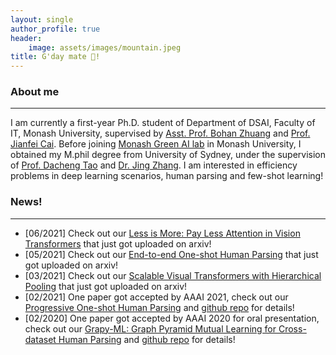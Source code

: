 ```yaml
---
layout: single
author_profile: true
header:
    image: assets/images/mountain.jpeg
title: G'day mate 👋!
---
```

### About me
---
I am currently a first-year Ph.D. student of Department of DSAI, Faculty of IT, Monash University, supervised by [Asst. Prof. Bohan Zhuang](https://bohanzhuang.github.io/) and [Prof. Jianfei Cai](https://jianfei-cai.github.io/). Before joining [Monash Green AI lab](https://monashai.github.io/) in Monash University, I obtained my M.phil degree from University of Sydney, under the supervision of [Prof. Dacheng Tao](https://www.sydney.edu.au/engineering/about/our-people/academic-staff/dacheng-tao.html) and [Dr. Jing Zhang](https://scholar.google.com/citations?user=9jH5v74AAAAJ&hl=en). 
I am interested in efficiency problems in deep learning scenarios, human parsing and few-shot learning!

### News!
---

- [06/2021] Check out our [Less is More: Pay Less Attention in Vision Transformers](https://arxiv.org/abs/2105.14217) that just got uploaded on arxiv!
- [05/2021] Check out our [End-to-end One-shot Human Parsing](https://arxiv.org/abs/2105.01241) that just got uploaded on arxiv!
- [03/2021] Check out our [Scalable Visual Transformers with Hierarchical Pooling](https://arxiv.org/abs/2103.10619) that just got uploaded on arxiv!
- [02/2021] One paper got accepted by AAAI 2021, check out our [Progressive One-shot Human Parsing](https://arxiv.org/abs/2012.11810) and [github repo](https://github.com/Charleshhy/One-shot-Human-Parsing) for details!
- [02/2020] One paper got accepted by AAAI 2020 for oral presentation, check out our [Grapy-ML: Graph Pyramid Mutual Learning for Cross-dataset Human Parsing](https://arxiv.org/abs/2012.11810) and [github repo](https://github.com/Charleshhy/Grapy-ML) for details!

